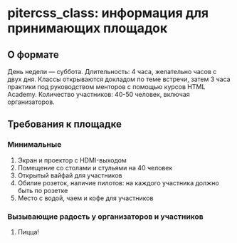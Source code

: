 # pitercss_class: информация для принимающих площадок

## О формате
День недели — суббота.
Длительность: 4 часа, желательно часов с двух дня.
Классы открываются докладом по теме встречи, затем 3 часа практики под руководством менторов с помощью курсов HTML Academy. 
Количество участников: 40-50 человек, включая организаторов.

## Требования к площадке
### Минимальные
1. Экран и проектор с HDMI-выходом
2. Помещение со столами и стульями на 40 человек
3. Открытый вайфай для участников
4. Обилие розеток, наличие пилотов: на каждого участника должно быть по розетке
5. Место с водой, чаем и кофе для участников

### Вызывающие радость у организаторов и участников
1. Пицца!
